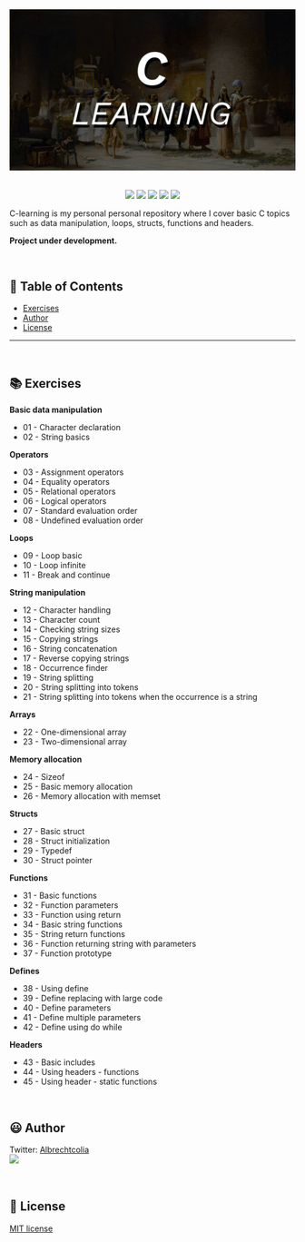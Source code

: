 
<div align='center'>

<img src="images/banner.jpg" >

</div>

<br>

<p align="center">
    <img src="https://badgen.net/badge/love level/10 of 10/purple" >
    <img src="https://img.shields.io/github/languages/count/albrechtcolia/c-learning?color=%23f34b7d" >
    <img src="https://img.shields.io/github/directory-file-count/albrechtcolia/c-learning" >
    <img src="https://img.shields.io/github/repo-size/albrechtcolia/c-learning" >
    <img src="https://img.shields.io/github/license/albrechtcolia/c-learning" >
</p>

C-learning is my personal personal repository where I cover basic C topics such as data manipulation, loops, structs, functions and headers.

<b>Project under development.</b>

<br>

:bookmark_tabs: Table of Contents
-----
* [Exercises](#books-exercises)
* [Author](#smiley-author)
* [License](#scroll-license)
-----

<br>

:books: Exercises
---

<b>Basic data manipulation</b>

- 01 - Character declaration
- 02 - String basics 

<b>Operators</b>
- 03 - Assignment operators
- 04 - Equality operators
- 05 - Relational operators
- 06 - Logical operators
- 07 - Standard evaluation order
- 08 - Undefined evaluation order

<b>Loops</b>
- 09 - Loop basic
- 10 - Loop infinite
- 11 - Break and continue

<b>String manipulation</b>
- 12 - Character handling
- 13 - Character count
- 14 - Checking string sizes
- 15 - Copying strings
- 16 - String concatenation
- 17 - Reverse copying strings
- 18 - Occurrence finder
- 19 - String splitting
- 20 - String splitting into tokens
- 21 - String splitting into tokens when the occurrence is a string

<b>Arrays</b>
- 22 - One-dimensional array
- 23 - Two-dimensional array

<b>Memory allocation</b>
- 24 - Sizeof
- 25 - Basic memory allocation
- 26 - Memory allocation with memset

<b>Structs</b>
- 27 - Basic struct
- 28 - Struct initialization
- 29 - Typedef
- 30 - Struct pointer

<b>Functions</b>
- 31 - Basic functions
- 32 - Function parameters
- 33 - Function using return
- 34 - Basic string functions
- 35 - String return functions
- 36 - Function returning string with parameters
- 37 - Function prototype

<b>Defines</b>
- 38 - Using define
- 39 - Define replacing with large code
- 40 - Define parameters
- 41 - Define multiple parameters
- 42 - Define using do while

<b>Headers</b>
- 43 - Basic includes
- 44 - Using headers - functions
- 45 - Using header - static functions

<br>

:smiley: Author
---

Twitter: [Albrechtcolia](https://twitter.com/albrechtcolia)<br>
<a href="https://github.com/albrechtcolia" ><img src="https://github.com/albrechtcolia.png?size=200" height="100" /></a>

<br>

:scroll: License
---

[MIT license](license)



